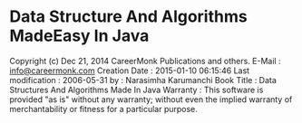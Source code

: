 Data Structure And Algorithms MadeEasy In Java
========================================
Copyright (c) Dec 21, 2014 CareerMonk Publications and others.
E-Mail           	: info@careermonk.com 
Creation Date    	: 2015-01-10 06:15:46 
Last modification	: 2006-05-31 
             by		: Narasimha Karumanchi 
Book Title			: Data Structures And Algorithms Made In Java
Warranty         	: This software is provided "as is" without any 
 						warranty; without even the implied warranty of 
 						merchantability or fitness for a particular purpose. 
 
